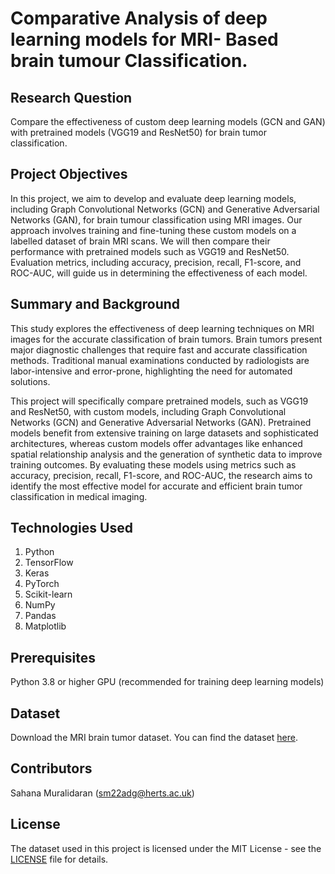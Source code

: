 # Comparative Analysis of deep learning models for MRI- Based brain tumour Classification.
## Research Question
Compare the effectiveness of custom deep learning models (GCN and GAN) with pretrained models (VGG19 and ResNet50) for brain tumor classification.

## Project Objectives
In this project, we aim to develop and evaluate deep learning models, including Graph Convolutional Networks (GCN) and Generative Adversarial Networks (GAN), for brain tumour classification using MRI images. Our approach involves training and fine-tuning these custom models on a labelled dataset of brain MRI scans. We will then compare their performance with pretrained models such as VGG19 and ResNet50. Evaluation metrics, including accuracy, precision, recall, F1-score, and ROC-AUC, will guide us in determining the effectiveness of each model.

## Summary and Background
This study explores the effectiveness of deep learning techniques on MRI images for the accurate classification of brain tumors. Brain tumors present major diagnostic challenges that require fast and accurate classification methods. Traditional manual examinations conducted by radiologists are labor-intensive and error-prone, highlighting the need for automated solutions.

This project will specifically compare pretrained models, such as VGG19 and ResNet50, with custom models, including Graph Convolutional Networks (GCN) and Generative Adversarial Networks (GAN). Pretrained models benefit from extensive training on large datasets and sophisticated architectures, whereas custom models offer advantages like enhanced spatial relationship analysis and the generation of synthetic data to improve training outcomes. By evaluating these models using metrics such as accuracy, precision, recall, F1-score, and ROC-AUC, the research aims to identify the most effective model for accurate and efficient brain tumor classification in medical imaging.

## Technologies Used
1. Python
2. TensorFlow
3. Keras
4. PyTorch
5. Scikit-learn
6. NumPy
7. Pandas
8. Matplotlib

## Prerequisites
Python 3.8 or higher
GPU (recommended for training deep learning models)
## Dataset
Download the MRI brain tumor dataset.  You can find the dataset [here](https://www.kaggle.com/datasets/masoudnickparvar/brain-tumor-mri-dataset/data).
## Contributors
Sahana Muralidaran (sm22adg@herts.ac.uk)
## License
The dataset used in this project is licensed under the MIT License - see the [LICENSE](https://www.mit.edu/~amini/LICENSE.md) file for details.
